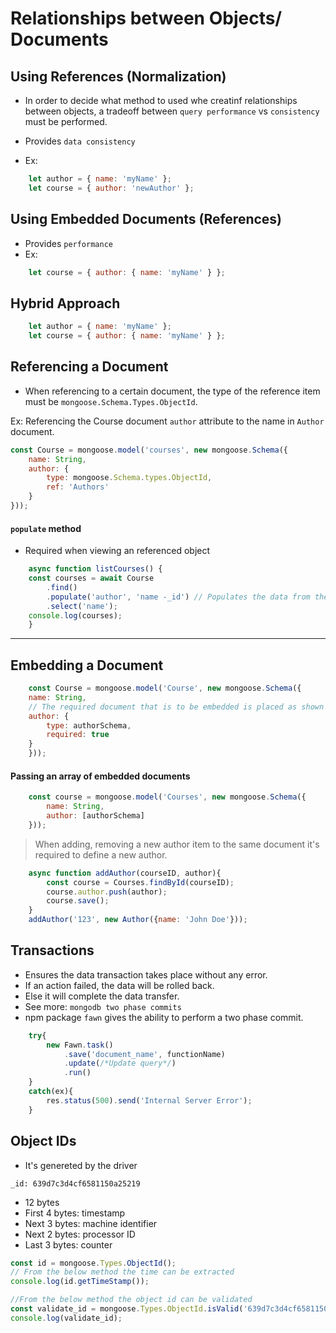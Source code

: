 # Relationships between Objects/ Documents

## Using References (Normalization)

- In order to decide what method to used whe creatinf relationships between objects, a tradeoff between `query performance` vs `consistency` must be performed.

- Provides `data consistency`
- Ex: 
```javascript
    let author = { name: 'myName' };
    let course = { author: 'newAuthor' };
```

## Using Embedded Documents (References)

- Provides `performance`
- Ex: 
```javascript
    let course = { author: { name: 'myName' } };
```

## Hybrid Approach

```javascript
    let author = { name: 'myName' };
    let course = { author: { name: 'myName' } };
```

## Referencing a Document

- When referencing to a certain document, the type of the reference item must be `mongoose.Schema.Types.ObjectId`.

Ex: Referencing the Course document `author` attribute to the name in `Author` document.

```javascript
const Course = mongoose.model('courses', new mongoose.Schema({
    name: String,
    author: {
        type: mongoose.Schema.types.ObjectId, 
        ref: 'Authors'
    }
}));
```

#### `populate` method

- Required when viewing an referenced object

```javascript
    async function listCourses() { 
    const courses = await Course
        .find()
        .populate('author', 'name -_id') // Populates the data from the relevent ObjectID. Here the -_id excludes showing the id field at the output
        .select('name');
    console.log(courses);
    }

```

<hr>

## Embedding a Document

```javascript
    const Course = mongoose.model('Course', new mongoose.Schema({
    name: String,
    // The required document that is to be embedded is placed as shown below
    author: {
        type: authorSchema,
        required: true
    }
    }));
```

#### Passing an array of embedded documents

```javascript
    const course = mongoose.model('Courses', new mongoose.Schema({
        name: String,
        author: [authorSchema]
    }));
```
> When adding, removing a new author item to the same document it's required to define a new author.  
```javascript
    async function addAuthor(courseID, author){
        const course = Courses.findById(courseID);
        course.author.push(author);
        course.save();
    }
    addAuthor('123', new Author({name: 'John Doe'}));
```

## Transactions 

- Ensures the data transaction takes place without any error. 
- If an action failed, the data will be rolled back.
- Else it will complete the data transfer.
- See more: `mongodb two phase commits`
- npm package `fawn` gives the ability to perform a two phase commit.

```javascript
    try{
        new Fawn.task()
            .save('document_name', functionName)
            .update(/*Update query*/)
            .run()
    }
    catch(ex){
        res.status(500).send('Internal Server Error');
    }

```

## Object IDs

- It's genereted by the driver

`_id: 639d7c3d4cf6581150a25219`  

- 12 bytes
- First 4 bytes: timestamp
- Next 3 bytes: machine identifier
- Next 2 bytes: processor ID
- Last 3 bytes: counter

```javascript
const id = mongoose.Types.ObjectId();
// From the below method the time can be extracted
console.log(id.getTimeStamp());

//From the below method the object id can be validated
const validate_id = mongoose.Types.ObjectId.isValid('639d7c3d4cf6581150a25219');
console.log(validate_id);
```
